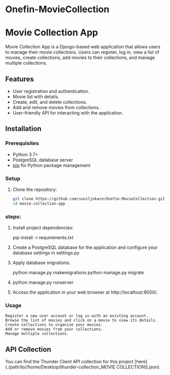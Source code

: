 # Onefin-MovieCollection



# Movie Collection App

Movie Collection App is a Django-based web application that allows users to manage their movie collections. Users can register, log in, view a list of movies, create collections, add movies to their collections, and manage multiple collections.

## Features

- User registration and authentication.
- Movie list with details.
- Create, edit, and delete collections.
- Add and remove movies from collections.
- User-friendly API for interacting with the application.

## Installation

### Prerequisites

- Python 3.7+
- PostgreSQL database server
- [pip](https://pip.pypa.io/en/stable/) for Python package management

### Setup

1. Clone the repository:

   ```bash
   git clone https://github.com/suniljokare/Onefin-MovieCollection.git
   cd movie-collection-app

### steps:
   
1) Install project dependencies:
      
    pip install -r requirements.txt

2) Create a PostgreSQL database for the application and configure your database settings in settings.py

3) Apply database migrations:
    
    python manage.py makemigrations
    python manage.py migrate

4) python manage.py runserver

5) Access the application in your web browser at http://localhost:8000/.


### Usage
    Register a new user account or log in with an existing account.
    Browse the list of movies and click on a movie to view its details.
    Create collections to organize your movies.
    Add or remove movies from your collections.
    Manage multiple collections.


## API Collection

You can find the Thunder Client API collection for this project [here](./path/to//home/Desktop/thunder-collection_MOVIE COLLECTIONS.json).